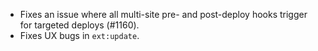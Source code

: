 * Fixes an issue where all multi-site pre- and post-deploy hooks trigger for targeted deploys (#1160).
* Fixes UX bugs in `ext:update`.
